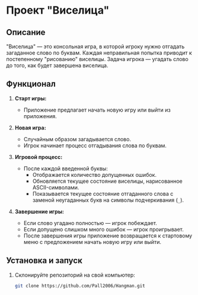 # Проект "Виселица"

## Описание
"Виселица" — это консольная игра, в которой игроку нужно отгадать загаданное слово по буквам. Каждая неправильная попытка приводит к постепенному "рисованию" виселицы. Задача игрока — угадать слово до того, как будет завершена виселица.

## Функционал

1. **Старт игры:**
   - Приложение предлагает начать новую игру или выйти из приложения.

2. **Новая игра:**
   - Случайным образом загадывается слово.
   - Игрок начинает процесс отгадывания слова по буквам.

3. **Игровой процесс:**
   - После каждой введенной буквы:
     - Отображается количество допущенных ошибок.
     - Обновляется текущее состояние виселицы, нарисованное ASCII-символами.
     - Показывается текущее состояние отгаданного слова с заменой неугаданных букв на символы подчеркивания (`_`).

4. **Завершение игры:**
   - Если слово угадано полностью — игрок побеждает.
   - Если допущено слишком много ошибок — игрок проигрывает.
   - После завершения игры приложение возвращается к стартовому меню с предложением начать новую игру или выйти.

## Установка и запуск

1. Склонируйте репозиторий на свой компьютер:
   ```bash
   git clone https://github.com/Pall2006/Hangman.git
